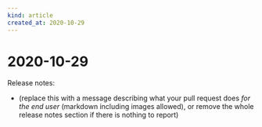 ```yaml
---
kind: article
created_at: 2020-10-29
---
```


# 2020-10-29

Release notes:

* (replace this with a message describing what your pull request does *for the end user* (markdown including images allowed), or remove the whole release notes section if there is nothing to report)
